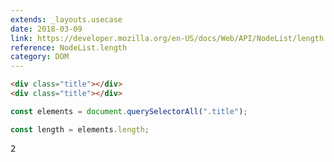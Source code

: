 ```yaml
---
extends: _layouts.usecase
date: 2018-03-09
link: https://developer.mozilla.org/en-US/docs/Web/API/NodeList/length
reference: NodeList.length
category: DOM
---
```


```html
<div class="title"></div>
<div class="title"></div>
```

```javascript
const elements = document.querySelectorAll(".title");

const length = elements.length;
```

<pre class="output">2</pre>
